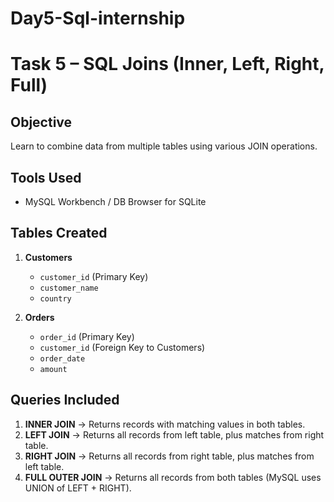 # Day5-Sql-internship

# Task 5 – SQL Joins (Inner, Left, Right, Full)

## Objective
Learn to combine data from multiple tables using various JOIN operations.

## Tools Used
- MySQL Workbench / DB Browser for SQLite

## Tables Created
1. **Customers**
   - `customer_id` (Primary Key)
   - `customer_name`
   - `country`

2. **Orders**
   - `order_id` (Primary Key)
   - `customer_id` (Foreign Key to Customers)
   - `order_date`
   - `amount`

## Queries Included
1. **INNER JOIN** → Returns records with matching values in both tables.
2. **LEFT JOIN** → Returns all records from left table, plus matches from right table.
3. **RIGHT JOIN** → Returns all records from right table, plus matches from left table.
4. **FULL OUTER JOIN** → Returns all records from both tables (MySQL uses UNION of LEFT + RIGHT).
